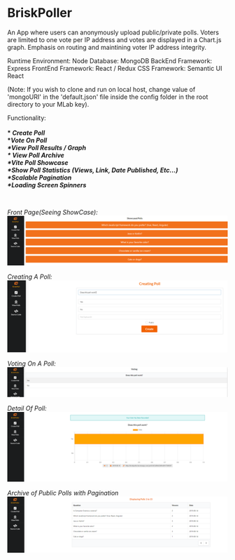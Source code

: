 # BriskPoller
An App where users can anonymously upload public/private polls. Voters are limited to one vote per IP address and votes are displayed in a Chart.js graph. Emphasis on routing and maintining voter IP address integrity.  

Runtime Environment: Node
Database: MongoDB
BackEnd Framework: Express
FrontEnd Framework: React / Redux
CSS Framework: Semantic UI React

(Note: If you wish to clone and run on local host, change value of 'mongoURI' in the 'default.json' file inside the config folder in the root directory to your MLab key).

Functionality:
</br>
<b>
 </br>
  *<i> Create Poll </i>
  </br>
  *<i>Vote On Poll<i> 
 </br>
  *<i>View Poll Results / Graph</i>
 </br>
  *<i> View Poll Archive</i>
  </br>
   *<i>Vite Poll Showcase</i>
 </br>
  *<i>Show Poll Statistics (Views, Link, Date Published, Etc...)</i>
   </br>
   *<i>Scalable Pagination</i>
  </br>
   *<i>Loading Screen Spinners</i>
 </br>
  
  </b>
  </br>
  
Front Page(Seeing ShowCase):
</br>
![Alt text](https://github.com/DanielLopezCS/BriskPoller/blob/master/BriskPollerScreenshots/showcase.png "Showcase")

Creating A Poll:
</br>
![Alt text](https://github.com/DanielLopezCS/BriskPoller/blob/master/BriskPollerScreenshots/create.png "Creating Poll")

Voting On A Poll:
</br>
![Alt text](https://github.com/DanielLopezCS/BriskPoller/blob/master/BriskPollerScreenshots/vote.png "Voting Poll")

Detail Of Poll:
</br>
![Alt text](https://github.com/DanielLopezCS/BriskPoller/blob/master/BriskPollerScreenshots/detail.png "Detail Poll")

Archive of Public Polls with Pagination
</br>
![Alt text](https://github.com/DanielLopezCS/BriskPoller/blob/master/BriskPollerScreenshots/archive.png "Archive of Public Polls")
